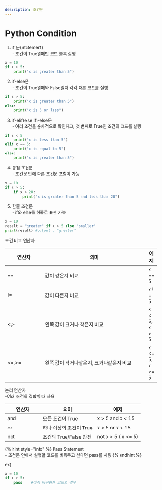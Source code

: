```yaml
---
description: 조건문
---
```


# Python Condition

1. if 문(Statement)\
   \- 조건이 True일때만 코드 블록 실행

```python
x = 10
if x > 5:
    print("x is greater than 5")
```



2. if-else문\
   \- 조건이 True일때와 False일때 각각 다른 코드를 실행

```python
if x > 5:
    print("x is greater than 5")
else:
    print("x is 5 or less")
```



3. if-elif(else if)-else문\
   \- 여러 조건을 순차적으로 확인하고, 첫 번째로 True인 조건의 코드를 실행

```python
if x < 5
    print("x is less than 5")
elif x == 5:
    print("x is equal to 5")
else:
    print("x is greater than 5")
```



4. 중첩 조건문\
   \- 조건문 안에 다른 조건문 포함이 가능

```python
x = 10
if x > 5:
    if x > 20:
        print("x is greater than 5 and less than 20")
```



5. 한줄 조건문\
   \- if와 else를 한줄로 표현 가능

```python
x = 10
result = "greater" if x > 5 else "smaller"
print(result) #output : "greater"
```





조건 비교 연산자

<table><thead><tr><th width="114">연산자</th><th width="353">의미</th><th>예제</th></tr></thead><tbody><tr><td>==</td><td>값이 같은지 비교</td><td>x == 5</td></tr><tr><td>!=</td><td>값이 다른지 비교</td><td>x ! = 5</td></tr><tr><td>&#x3C;,></td><td>왼쪽 값이 크거나 작은지 비교</td><td>x &#x3C; 5, x > 5</td></tr><tr><td>&#x3C;=,>=</td><td>왼쪽 값이 작거나같은지,  크거나같은지 비교 </td><td>x &#x3C;= 5, x >= 5 </td></tr></tbody></table>





논리 연산자\
-여러 조건을 결합할 때 사용

<table><thead><tr><th width="101">연산자</th><th>의미</th><th>예제</th></tr></thead><tbody><tr><td>and</td><td>모든 조건이 True</td><td>x > 5 and x &#x3C; 15</td></tr><tr><td>or</td><td>하나 이상의 조건이 True</td><td>x &#x3C; 5 or x > 15</td></tr><tr><td>not</td><td>조건의 True/False 반전</td><td>not x > 5 ( x &#x3C;= 5)</td></tr></tbody></table>



{% hint style="info" %}
Pass Statement\
\- 조건문 안에서 실행할 코드를 비워두고 싶다면 pass를 사용
{% endhint %}

ex)

```python
x = 10
if x > 5:
    pass    #아직 미구현한 코드의 경우
```
